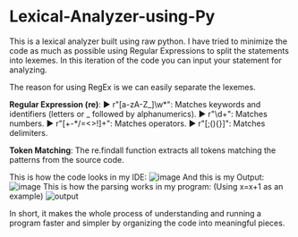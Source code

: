 # Lexical-Analyzer-using-Py
This is a lexical analyzer built using raw python. I have tried to minimize the code as much as possible using Regular Expressions to split the statements into lexemes. In this iteration of the code you can input your statement for analyzing.

The reason for using RegEx is we can easily separate the lexemes.

**Regular Expression (re)**:
►  r"[a-zA-Z_]\w*": Matches keywords and identifiers (letters or _ followed by alphanumerics).
►  r"\d+": Matches numbers.
►  r"[+\-*/=<>!]+": Matches operators.
►  r"[;(){}]": Matches delimiters.

**Token Matching**:
The re.findall function extracts all tokens matching the patterns from the source code.

This is how the code looks in my IDE:
![image](https://github.com/user-attachments/assets/38b47282-3512-40f5-a813-7c6c80d2cc66)
And this is my Output:
![image](https://github.com/user-attachments/assets/3e5c0998-542e-4154-8a5b-a63299fc7a7a)
This is how the parsing works in my program: (Using x=x+1 as an example)
![output](https://github.com/user-attachments/assets/3812bedb-9d23-4867-b602-b47244dd9d3c)

In short, it makes the whole process of understanding and running a program faster and simpler by organizing the code into meaningful pieces.
